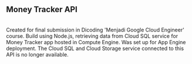## Money Tracker API
<br/>
Created for final submission in Dicoding 'Menjadi Google Cloud Engineer' course.
Build using Node.js, retrieving data from Cloud SQL service for Money Tracker app hosted in Compute Engine. Was set up for App Engine deployment. The Cloud SQL and Cloud Storage service connected to this API is no longer available.
